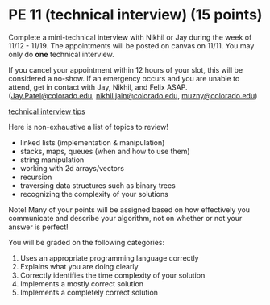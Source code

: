 PE 11 (technical interview) (15 points)
==============
Complete a mini-technical interview with Nikhil or Jay during the week of 11/12 - 11/19. The appointments will be posted on canvas on 11/11. You may only do __one__ technical interview.  

If you cancel your appointment within 12 hours of your slot, this will be considered a no-show. If an emergency occurs and you are unable to attend, get in contact with Jay, Nikhil, and Felix ASAP. (Jay.Patel@colorado.edu, nikhil.jain@colorado.edu, muzny@colorado.edu)

[technical interview tips](../lectures/17_review_technicalinterviewspart1/technicalinterviewtips.md)

Here is non-exhaustive a list of topics to review!
- linked lists (implementation & manipulation)
- stacks, maps, queues (when and how to use them)
- string manipulation
- working with 2d arrays/vectors
- recursion
- traversing data structures such as binary trees
- recognizing the complexity of your solutions

Note! Many of your points will be assigned based on how effectively you communicate and describe your algorithm, not on whether or not your answer is perfect!  
  
You will be graded on the following categories:
1. Uses an appropriate programming language correctly
2. Explains what you are doing clearly
3. Correctly identifies the time complexity of your solution
4. Implements a mostly correct solution
5. Implements a completely correct solution
